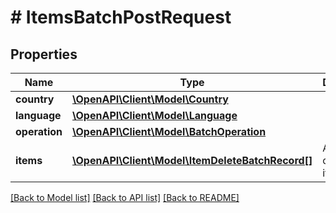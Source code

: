 # # ItemsBatchPostRequest

## Properties

Name | Type | Description | Notes
------------ | ------------- | ------------- | -------------
**country** | [**\OpenAPI\Client\Model\Country**](Country.md) |  |
**language** | [**\OpenAPI\Client\Model\Language**](Language.md) |  |
**operation** | [**\OpenAPI\Client\Model\BatchOperation**](BatchOperation.md) |  |
**items** | [**\OpenAPI\Client\Model\ItemDeleteBatchRecord[]**](ItemDeleteBatchRecord.md) | Array with catalogs items |

[[Back to Model list]](../../README.md#models) [[Back to API list]](../../README.md#endpoints) [[Back to README]](../../README.md)
